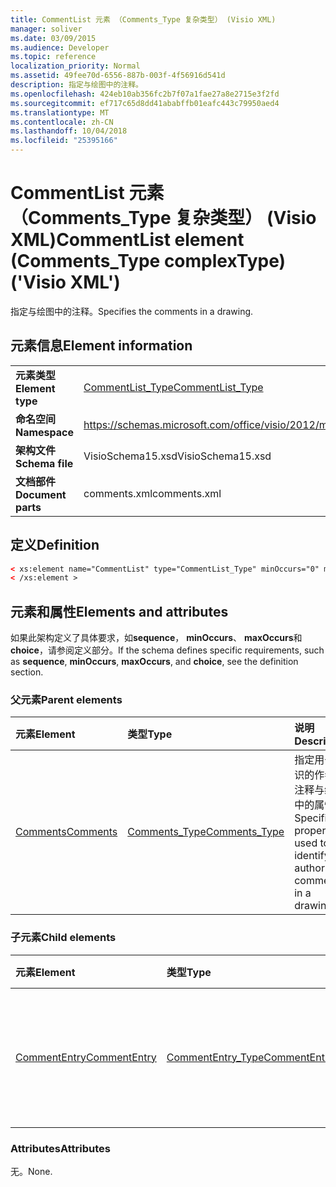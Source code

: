 ```yaml
---
title: CommentList 元素 （Comments_Type 复杂类型） (Visio XML)
manager: soliver
ms.date: 03/09/2015
ms.audience: Developer
ms.topic: reference
localization_priority: Normal
ms.assetid: 49fee70d-6556-887b-003f-4f56916d541d
description: 指定与绘图中的注释。
ms.openlocfilehash: 424eb10ab356fc2b7f07a1fae27a8e2715e3f2fd
ms.sourcegitcommit: ef717c65d8dd41ababffb01eafc443c79950aed4
ms.translationtype: MT
ms.contentlocale: zh-CN
ms.lasthandoff: 10/04/2018
ms.locfileid: "25395166"
---
```

# <a name="commentlist-element-commentstype-complextype-visio-xml"></a><span data-ttu-id="13acf-103">CommentList 元素 （Comments_Type 复杂类型） (Visio XML)</span><span class="sxs-lookup"><span data-stu-id="13acf-103">CommentList element (Comments_Type complexType) ('Visio XML')</span></span>

<span data-ttu-id="13acf-104">指定与绘图中的注释。</span><span class="sxs-lookup"><span data-stu-id="13acf-104">Specifies the comments in a drawing.</span></span>
  
## <a name="element-information"></a><span data-ttu-id="13acf-105">元素信息</span><span class="sxs-lookup"><span data-stu-id="13acf-105">Element information</span></span>

|||
|:-----|:-----|
|<span data-ttu-id="13acf-106">**元素类型**</span><span class="sxs-lookup"><span data-stu-id="13acf-106">**Element type**</span></span> <br/> |[<span data-ttu-id="13acf-107">CommentList_Type</span><span class="sxs-lookup"><span data-stu-id="13acf-107">CommentList_Type</span></span>](commentlist_type-complextypevisio-xml.md) <br/> |
|<span data-ttu-id="13acf-108">**命名空间**</span><span class="sxs-lookup"><span data-stu-id="13acf-108">**Namespace**</span></span> <br/> |https://schemas.microsoft.com/office/visio/2012/main  <br/> |
|<span data-ttu-id="13acf-109">**架构文件**</span><span class="sxs-lookup"><span data-stu-id="13acf-109">**Schema file**</span></span> <br/> |<span data-ttu-id="13acf-110">VisioSchema15.xsd</span><span class="sxs-lookup"><span data-stu-id="13acf-110">VisioSchema15.xsd</span></span>  <br/> |
|<span data-ttu-id="13acf-111">**文档部件**</span><span class="sxs-lookup"><span data-stu-id="13acf-111">**Document parts**</span></span> <br/> |<span data-ttu-id="13acf-112">comments.xml</span><span class="sxs-lookup"><span data-stu-id="13acf-112">comments.xml</span></span>  <br/> |
   
## <a name="definition"></a><span data-ttu-id="13acf-113">定义</span><span class="sxs-lookup"><span data-stu-id="13acf-113">Definition</span></span>

```XML
< xs:element name="CommentList" type="CommentList_Type" minOccurs="0" maxOccurs="1" >
< /xs:element >
```

## <a name="elements-and-attributes"></a><span data-ttu-id="13acf-114">元素和属性</span><span class="sxs-lookup"><span data-stu-id="13acf-114">Elements and attributes</span></span>

<span data-ttu-id="13acf-115">如果此架构定义了具体要求，如**sequence**， **minOccurs**、 **maxOccurs**和**choice**，请参阅定义部分。</span><span class="sxs-lookup"><span data-stu-id="13acf-115">If the schema defines specific requirements, such as **sequence**, **minOccurs**, **maxOccurs**, and **choice**, see the definition section.</span></span> 
  
### <a name="parent-elements"></a><span data-ttu-id="13acf-116">父元素</span><span class="sxs-lookup"><span data-stu-id="13acf-116">Parent elements</span></span>

|<span data-ttu-id="13acf-117">**元素**</span><span class="sxs-lookup"><span data-stu-id="13acf-117">**Element**</span></span>|<span data-ttu-id="13acf-118">**类型**</span><span class="sxs-lookup"><span data-stu-id="13acf-118">**Type**</span></span>|<span data-ttu-id="13acf-119">**说明**</span><span class="sxs-lookup"><span data-stu-id="13acf-119">**Description**</span></span>|
|:-----|:-----|:-----|
|[<span data-ttu-id="13acf-120">Comments</span><span class="sxs-lookup"><span data-stu-id="13acf-120">Comments</span></span>](comments-element-comments_type-complextypevisio-xml.md) <br/> |[<span data-ttu-id="13acf-121">Comments_Type</span><span class="sxs-lookup"><span data-stu-id="13acf-121">Comments_Type</span></span>](comments_type-complextypevisio-xml.md) <br/> |<span data-ttu-id="13acf-122">指定用于标识的作者和注释与绘图中的属性。</span><span class="sxs-lookup"><span data-stu-id="13acf-122">Specifies properties used to identify the authors and comments in a drawing.</span></span>  <br/> |
   
### <a name="child-elements"></a><span data-ttu-id="13acf-123">子元素</span><span class="sxs-lookup"><span data-stu-id="13acf-123">Child elements</span></span>

|<span data-ttu-id="13acf-124">**元素**</span><span class="sxs-lookup"><span data-stu-id="13acf-124">**Element**</span></span>|<span data-ttu-id="13acf-125">**类型**</span><span class="sxs-lookup"><span data-stu-id="13acf-125">**Type**</span></span>|<span data-ttu-id="13acf-126">**说明**</span><span class="sxs-lookup"><span data-stu-id="13acf-126">**Description**</span></span>|
|:-----|:-----|:-----|
|[<span data-ttu-id="13acf-127">CommentEntry</span><span class="sxs-lookup"><span data-stu-id="13acf-127">CommentEntry</span></span>](commententry-element-commentlist_type-complextypevisio-xml.md) <br/> |[<span data-ttu-id="13acf-128">CommentEntry_Type</span><span class="sxs-lookup"><span data-stu-id="13acf-128">CommentEntry_Type</span></span>](commententry_type-complextypevisio-xml.md) <br/> |<span data-ttu-id="13acf-129">指定用于标识与绘图中的注释的属性。</span><span class="sxs-lookup"><span data-stu-id="13acf-129">Specifies properties used to identify a comment in a drawing.</span></span>  <br/> |
   
### <a name="attributes"></a><span data-ttu-id="13acf-130">Attributes</span><span class="sxs-lookup"><span data-stu-id="13acf-130">Attributes</span></span>

<span data-ttu-id="13acf-131">无。</span><span class="sxs-lookup"><span data-stu-id="13acf-131">None.</span></span>
  

